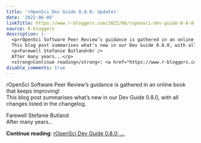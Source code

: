 ```yaml
---
title: 'rOpenSci Dev Guide 0.8.0: Updates'
date: '2022-06-09'
linkTitle: https://www.r-bloggers.com/2022/06/ropensci-dev-guide-0-8-0-updates/
source: R-bloggers
description: |-
  <p>rOpenSci Software Peer Review’s guidance is gathered in an online book that keeps improving!<br />
  This blog post summarises what’s new in our Dev Guide 0.8.0, with all changes listed in the changelog.</p>
  <p>Farewell Stefanie Butland<br />
  After many years...</p>
  <strong>Continue reading</strong>: <a href="https://www.r-bloggers.com/2022/06/ropensci-dev-guide-0-8-0-updates/">rOpenSci Dev Guide 0.8.0: ...
disable_comments: true
---
```

<p>rOpenSci Software Peer Review’s guidance is gathered in an online book that keeps improving!<br />
This blog post summarises what’s new in our Dev Guide 0.8.0, with all changes listed in the changelog.</p>
<p>Farewell Stefanie Butland<br />
After many years...</p>
<strong>Continue reading</strong>: <a href="https://www.r-bloggers.com/2022/06/ropensci-dev-guide-0-8-0-updates/">rOpenSci Dev Guide 0.8.0: ...